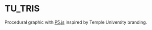 # TU_TRIS

Procedural graphic with [P5.js](https://p5js.org) inspired by Temple University branding.  
